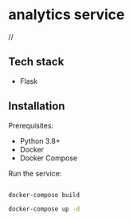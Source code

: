 # analytics service

//

## Tech stack

- Flask

## Installation

Prerequisites:

- Python 3.8+
- Docker
- Docker Compose

Run the service:

```bash

docker-compose build

docker-compose up -d

```
